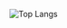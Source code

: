 ![Top Langs](https://github-readme-stats.vercel.app/api/top-langs/?username=stulzq&theme=buefy&layout=compact)
